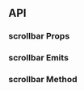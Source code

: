 ## API

### scrollbar Props

<field-table :data="scrollbarProps"/>

### scrollbar Emits

<field-table :data="scrollbarEmits" type="emits"/>

### scrollbar Method

<field-table :data="scrollbarMethod" type="methods"/>

<script setup>
import { ref } from 'vue';

const scrollbarProps = ref([
  {
    name: 'type',
    desc: '类型',
    type: "'track' | 'embed'",
    value: "'embed'",
  },
  {
    name: 'outer-class',
    desc: '外层的类名',
    type: 'ClassName',
    value: '-',
    href:"/guide/types"
  },
  {
    name: 'outer-style',
    desc: '外层的样式',
    type: 'CSSProperties',
    value: '-',
  },
]);

const scrollbarEmits = ref([
  {
    name: 'scroll',
    desc: '滚动时触发',
    type: '-',
    value: '-',
  },
]);

const scrollbarMethod = ref([
  {
    name: 'scrollTo',
    desc: '滚动',
    type: {
      options: 'number | {left?: number;top?: number}'
    },
    value: '-',
  },
  {
    name: 'scrollTop',
    desc: '纵向滚动',
    type: {
      top: 'number'
    },
    value: '-',
  },
  {
    name: 'scrollLeft',
    desc: '横向滚动',
    type: {
      left: 'number'
    },
    value: '-',
  },
]);
</script>
